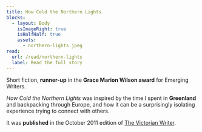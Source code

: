 ```yaml
---
title: How Cold the Northern Lights
blocks:
  - layout: Body
    isImageRight: true
    isHalfHalf: true
    assets:
      - northern-lights.jpeg
read:
  url: /read/northern-lights
  label: Read the full story
---
```


Short fiction, **runner-up** in the **Grace Marion Wilson award** for Emerging Writers.

_How Cold the Northern Lights_ was inspired by the time I spent in **Greenland** and backpacking through Europe, and how it can be a surprisingly isolating experience trying to connect with others.

It was **published** in the October 2011 edition of [The Victorian Writer](https://writersvictoria.org.au/resources/the-victorian-writer).
